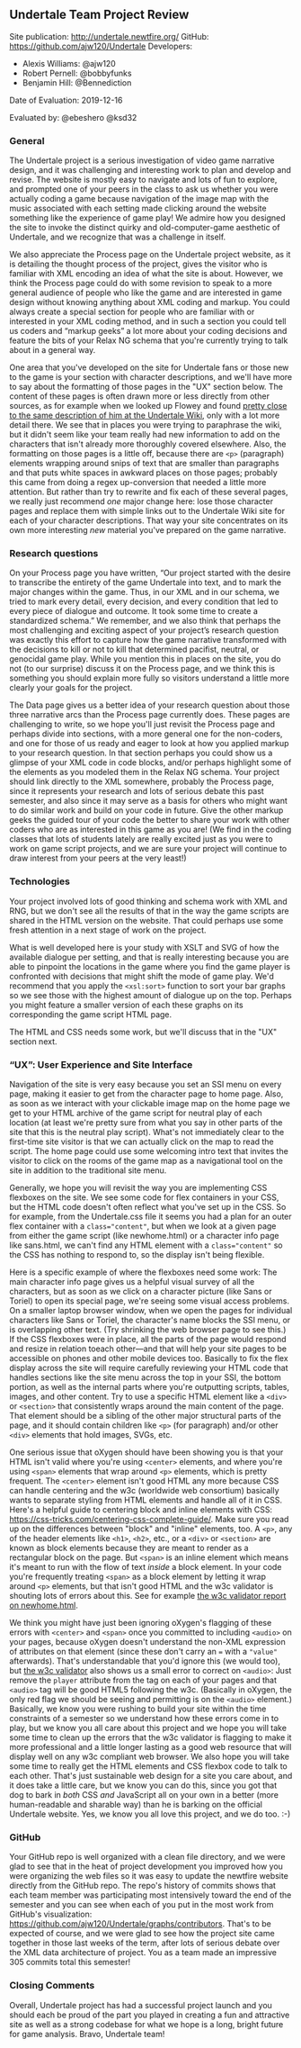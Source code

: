 ## Undertale Team Project Review


Site publication: <http://undertale.newtfire.org/>
GitHub: <https://github.com/ajw120/Undertale>
Developers:
* Alexis Williams: @ajw120
* Robert Pernell: @bobbyfunks
* Benjamin Hill: @Bennediction


Date of Evaluation: 2019-12-16

Evaluated by: @ebeshero @ksd32


### General 
The Undertale project is a serious investigation of video game narrative design, and it was challenging and interesting work to plan and develop and revise. The website is mostly easy to navigate and lots of fun to explore, and prompted one of your peers in the class to ask us whether you were actually coding a game because navigation of the image map with the music associated with each setting made clicking around the website something like the experience of game play! We admire how you designed the site to invoke the distinct quirky and old-computer-game aesthetic of Undertale, and we recognize that was a challenge in itself.  

We also appreciate the Process page on the Undertale project website, as it is detailing the thought process of the project, gives the visitor who is familiar with XML encoding an idea of what the site is about. However, we think the Process page could do with some revision to speak to a more general audience of people who like the game and are interested in game design without knowing anything about XML coding and markup. You could always create a special section for people who are familiar with or interested in your XML coding method, and in such a section you could tell us coders and “markup geeks” a lot more about your coding decisions and feature the bits of your Relax NG schema that you're currently trying to talk about in a general way. 

One area that you've developed on the site for Undertale fans or those new to the game is your section with character descriptions, and we'll have more to say about the formatting of those pages in the "UX" section below. The content of these pages is often drawn more or less directly from other sources, as for example when we looked up Flowey and found [pretty close to the same description of him at the Undertale Wiki](https://undertale.fandom.com/wiki/Flowey), only with a lot more detail there. We see that in places you were trying to paraphrase the wiki, but it didn't seem like your team really had new information to add on the characters that isn't already more thoroughly covered elsewhere. Also, the formatting on those pages is a little off, because there are `<p>` (paragraph) elements wrapping around snips of text that are smaller than paragraphs and that puts white spaces in awkward places on those pages; probably this came from doing a regex up-conversion that needed a little more attention. But rather than try to rewrite and fix each of these several pages, we really just recommend *one* major change here: lose those character pages and replace them with simple links out to the Undertale Wiki site for each of your character descriptions. That way your site concentrates on its own more interesting *new* material you've prepared on the game narrative. 

### Research questions
On your Process page you have written, “Our project started with the desire to transcribe the entirety of the game Undertale into text, and to mark the major changes within the game. Thus, in our XML and in our schema, we tried to mark every detail, every decision, and every condition that led to every piece of dialogue and outcome. It took some time to create a standardized schema.” We remember, and we also think that perhaps the most challenging and exciting aspect of your project’s research question was exactly this effort to capture how the game narrative transformed with the decisions to kill or not to kill that determined pacifist, neutral, or genocidal game play. While you mention this in places on the site, you do not (to our surprise) discuss it on the Process page, and we think this is something you should explain more fully so visitors understand a little more clearly your goals for the project.

The Data page gives us a better idea of your research question about those three narrative arcs than the Process page currently does. These pages are challenging to write, so we hope you'll just revisit the Process page and perhaps divide into sections, with a more general one for the non-coders, and one for those of us ready and eager to look at how you applied markup to your research question. In that section perhaps you could show us a glimpse of your XML code in code blocks, and/or perhaps highlight some of the elements as you modeled them in the Relax NG schema. Your project should link directly to the XML somewhere, probably the Process page, since it represents your research and lots of serious debate this past semester, and also since it may serve as a basis for others who might want to do similar work and build  on your code in future. Give the other markup geeks the guided tour of your code the better to share your work with other coders who are as interested in this game as you are! (We find in the coding classes that lots of students lately are really excited just as you were to work on game script projects, and we are sure your project will continue to draw interest from your peers at the very least!)

### Technologies
  Your project involved lots of good thinking and schema work with XML and RNG, but we don't see all the results of that in the way the game scripts are shared in the HTML version on the website. That could perhaps use some fresh attention in a next stage of work on the project. 
   
   What is well developed here is your study with XSLT and SVG of how the available dialogue per setting, and that is really interesting because you are able to pinpoint the locations in the game where you find the game player is confronted with decisions that might shift the mode of game play. We'd recommend that you apply the `<xsl:sort>` function to sort your bar graphs so we see those with the highest amount of dialogue up on the top. Perhaps you might feature a smaller version of each these graphs on its corresponding the game script HTML page. 

The HTML and CSS needs some work, but we'll discuss that in the "UX" section next.


###  “UX”: User Experience and Site Interface

Navigation of the site is very easy because you set an SSI menu on every page, making it easier to get from the character page to home page. Also, as soon as we interact with your clickable image map on the home page we get to your HTML archive of the game script for neutral play of each location (at least we're pretty sure from what you say in other parts of the site that this is the neutral play script). What's not immediately clear to the first-time site visitor is that we can actually click on the map to read the script. The home page could use some welcoming intro text that invites the visitor to click on the rooms of the game map as a navigational tool on the site in addition to the traditional site menu. 

Generally, we hope you will revisit the way you are implementing CSS flexboxes on the site. We see some code for flex containers in your CSS, but the HTML code doesn't often reflect what you've set up in the CSS. So for example, from the Undertale.css file it seems you had a plan for an outer flex container with a `class="content"`, but when we look at a given page from either the game script (like newhome.html) or a character info page like sans.html, we can't find any HTML element with a `class="content"` so the CSS has nothing to respond to, so the display isn't being flexible. 

Here is a specific example of where the flexboxes need some work: The main character info page gives us a helpful visual survey of all the characters, but as soon as we click on a character picture (like Sans or Toriel) to open its special page, we're seeing some visual access problems. On a smaller laptop browser window, when we open the pages for individual characters like Sans or Toriel, the character's name blocks the SSI menu, or is overlapping other text. (Try shrinking the web browser page to see this.) If the CSS flexboxes were in place, all the parts of the page would respond and resize in relation toeach other—and that will help your site pages to be accessible on phones and other mobile devices too. Basically to fix the flex display across the site will require carefully reviewing your HTML code that handles sections like the site menu across the top in your SSI, the bottom portion, as well as the internal parts where you're outputting scripts, tables, images, and other content. Try to use a specific HTML element like a `<div>` or `<section>` that consistently wraps around the main content of the page. That element should be a sibling of the other major structural parts of the page, and it should contain children like `<p>` (for paragraph) and/or other `<div>` elements that hold images, SVGs, etc. 

One serious issue that oXygen should have been showing you is that your HTML isn't valid where you're using `<center>` elements, and where you're using `<span>` elements that wrap around `<p>` elements, which is pretty frequent. The `<center>` element isn't good HTML any more because CSS can handle centering and the w3c (worldwide web consortium) basically wants to separate styling from HTML elements and handle all of it in CSS. Here's a helpful guide to centering block and inline elements with CSS: <https://css-tricks.com/centering-css-complete-guide/>. Make sure you read up on the differences between "block" and "inline" elements, too. A `<p>`, any of the header elements like `<h1>`, `<h2>`, etc., or a `<div>` or `<section>` are known as block elements because they are meant to render as a rectangular block on the page. But `<span>` is an inline element which means it's meant to run with the flow of text *inside* a block element. In your code you're frequently treating `<span>` as a block element by letting it wrap around `<p>` elements, but that isn't good HTML and the w3c validator is shouting lots of errors about this. See for example [the w3c validator report on newhome.html](https://validator.w3.org/nu/?doc=http%3A%2F%2Fundertale.newtfire.org%2Fnewhome.html).  

We think you might have just been ignoring oXygen's flagging of these errors with `<center>` and `<span>` once you committed to including `<audio>` on your pages, because oXygen doesn't understand the non-XML expression of attributes on that element (since these don't carry an `=` with a `"value"` afterwards). That's understandable that you'd ignore this (we would too), but [the w3c validator](https://validator.w3.org/) also shows us a small error to correct on `<audio>`: Just remove the `player` attribute from the tag on each of your pages and that `<audio>` tag will be good HTML5 following the w3c. (Basically in oXygen, the only red flag we should be seeing and permitting is on the `<audio>` element.) Basically, we know you were rushing to build your site within the time constraints of a semester so we understand how these errors come in to play, but we know you all care about this project and we hope you will take some time to clean up the errors that the w3c validator is flagging to make it more professional and a little longer lasting as a good web resource that will display well on any w3c compliant web browser. We also hope you will take some time to really get the HTML elements and CSS flexbox code to talk to each other. That's just sustainable web design for a site you care about, and it does take a little care, but we know you can do this, since you got that dog to bark in *both* CSS *and* JavaScript all on your own in a better (more human-readable and sharable way) than he is barking on the official Undertale website. Yes, we know you all love this project, and we do too. :-) 


### GitHub

Your GitHub repo is well organized with a clean file directory, and we were glad to see that in the heat of project development you improved how you were organizing the web files so it was easy to update the newtfire website directly from the GitHub repo. The repo's history of commits shows that each team member was participating most intensively toward the end of the semester and you can see when each of you put in the most work from GitHub's visualization: <https://github.com/ajw120/Undertale/graphs/contributors>. That's to be expected of course, and we were glad to see how the project site came together in those last weeks of the term, after lots of serious debate over the XML data architecture of project. You as a team made an impressive 305 commits total this semester! 

### Closing Comments
Overall, Undertale project has had a successful project launch and you should each be proud of the part you played in creating a fun and attractive site as well as a strong codebase for what we hope is a long, bright future for game analysis. Bravo, Undertale team!

